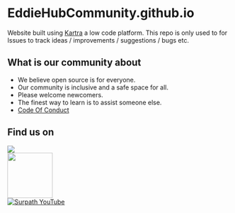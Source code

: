 # EddieHubCommunity.github.io

Website built using [Kartra](http://links.eddiejaoude.io/t/pQ5W3FRLk8Cp) a low code platform. This repo is only used to for Issues to track ideas / improvements / suggestions / bugs etc.

## What is our community about

- We believe open source is for everyone.
- Our community is inclusive and a safe space for all.
- Please welcome newcomers.
- The finest way to learn is to assist someone else.
- [Code Of Conduct](https://github.com/EddieHubCommunity/EddieHubCommunity.github.io/blob/main/CODE_OF_CONDUCT.md)

## Find us on

<a href="http://discord.eddiehub.org"><img src="https://img.shields.io/badge/Discord-7289DA?style=for-the-badge&logo=discord&logoColor=white"><br>
<a href="https://github.com/EddieHubCommunity"><img src="https://img.shields.io/badge/GitHub-100000?style=for-the-badge&logo=github&logoColor=white" width="102px"></a><br>
<a href="https://www.youtube.com/eddiejaoude"><img alt="Surpath YouTube" src="https://img.shields.io/badge/YouTube-FF0000?style=for-the-badge&logo=youtube&logoColor=white"></a>
